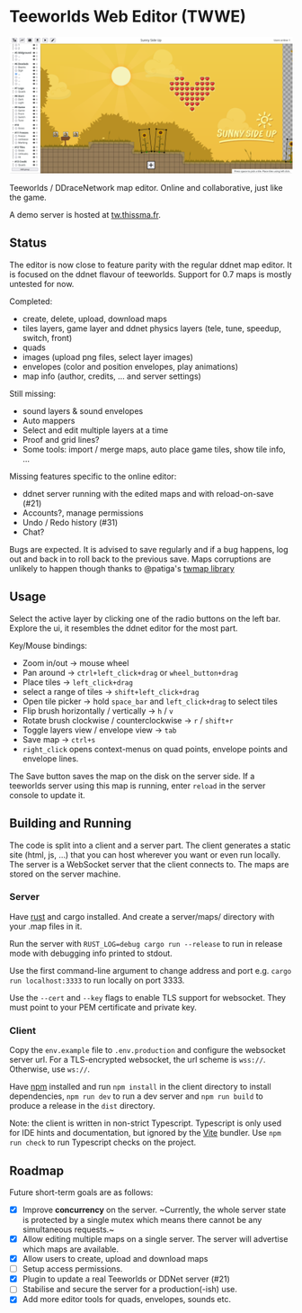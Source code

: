 # Teeworlds Web Editor (TWWE)

![TWWE on Sunny Side Up by Ravie.](screenshots/sunny.png)

Teeworlds / DDraceNetwork map editor. Online and collaborative, just like the game.

A demo server is hosted at [tw.thissma.fr](https://tw.thissma.fr).


## Status

The editor is now close to feature parity with the regular ddnet map editor. It is focused on the ddnet flavour of teeworlds. Support for 0.7 maps is mostly untested for now.

Completed:
 * create, delete, upload, download maps
 * tiles layers, game layer and ddnet physics layers (tele, tune, speedup, switch, front)
 * quads
 * images (upload png files, select layer images)
 * envelopes (color and position envelopes, play animations)
 * map info (author, credits, … and server settings)
 
Still missing:
 * sound layers & sound envelopes
 * Auto mappers
 * Select and edit multiple layers at a time
 * Proof and grid lines?
 * Some tools: import / merge maps, auto place game tiles, show tile info, …
 
Missing features specific to the online editor:
 * ddnet server running with the edited maps and with reload-on-save (#21)
 * Accounts?, manage permissions
 * Undo / Redo history (#31)
 * Chat?
 
Bugs are expected. It is advised to save regularly and if a bug happens, log out and back in to roll back to the previous save.
Maps corruptions are unlikely to happen though thanks to @patiga's [twmap library](https://gitlab.com/Patiga/twmap)

## Usage

Select the active layer by clicking one of the radio buttons on the left bar. Explore the ui, it resembles the ddnet editor for the most part.

Key/Mouse bindings:
 * Zoom in/out -> mouse wheel
 * Pan around -> `ctrl+left_click+drag` or `wheel_button+drag`
 * Place tiles -> `left_click+drag`
 * select a range of tiles -> `shift+left_click+drag`
 * Open tile picker -> hold `space_bar` and `left_click+drag` to select tiles
 * Flip brush horizontally / vertically -> `h` / `v`
 * Rotate brush clockwise / counterclockwise -> `r` / `shift+r`
 * Toggle layers view / envelope view -> `tab`
 * Save map -> `ctrl+s`
 * `right_click` opens context-menus on quad points, envelope points and envelope lines.

The Save button saves the map on the disk on the server side. If a teeworlds server using this map is running, enter `reload` in the server console to update it.

## Building and Running

The code is split into a client and a server part. The client generates a static site (html, js, …) that you can host wherever you want or even run locally. The server is a WebSocket server that the client connects to. The maps are stored on the server machine.

### Server

Have [rust](https://www.rust-lang.org/) and cargo installed. And create a server/maps/ directory with your .map files in it.

Run the server with `RUST_LOG=debug cargo run --release` to run in release mode with debugging info printed to stdout.

Use the first command-line argument to change address and port e.g. `cargo run localhost:3333` to run locally on port 3333.

Use the `--cert` and `--key` flags to enable TLS support for websocket. They must point to your PEM certificate and private key.

### Client

Copy the `env.example` file to `.env.production` and configure the websocket server url. For a TLS-encrypted websocket, the url scheme is `wss://`. Otherwise, use `ws://`.

Have [npm](https://www.npmjs.com/) installed and run `npm install` in the client directory to install dependencies, `npm run dev` to run a dev server and `npm run build` to produce a release in the `dist` directory.

Note: the client is written in non-strict Typescript. Typescript is only used for IDE hints and documentation, but ignored by the [Vite](https://vitejs.dev/guide/features.html#typescript) bundler.
Use `npm run check` to run Typescript checks on the project.

## Roadmap

Future short-term goals are as follows:

 - [x] Improve **concurrency** on the server. ~Currently, the whole server state is protected by a single mutex which means there cannot be any simultaneous requests.~
 - [x] Allow editing multiple maps on a single server. The server will advertise which maps are available.
 - [x] Allow users to create, upload and download maps
 - [ ] Setup access permissions.
 - [x] Plugin to update a real Teeworlds or DDNet server (#21)
 - [ ] Stabilise and secure the server for a production(-ish) use.
 - [x] Add more editor tools for quads, envelopes, sounds etc.
